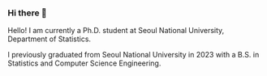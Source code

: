 ### Hi there 👋

Hello! I am currently a Ph.D. student at Seoul National University, Department of Statistics.

I previously graduated from Seoul National University in 2023 with a B.S. in Statistics and Computer Science Engineering.


<!--
**Mincheol2/Mincheol2** is a ✨ _special_ ✨ repository because its `README.md` (this file) appears on your GitHub profile.

Here are some ideas to get you started:

- 🔭 I’m currently working on ...
- 🌱 I’m currently learning ...
- 👯 I’m looking to collaborate on ...
- 🤔 I’m looking for help with ...
- 💬 Ask me about ...
- 📫 How to reach me: ...
- 😄 Pronouns: ...
- ⚡ Fun fact: ...
-->
